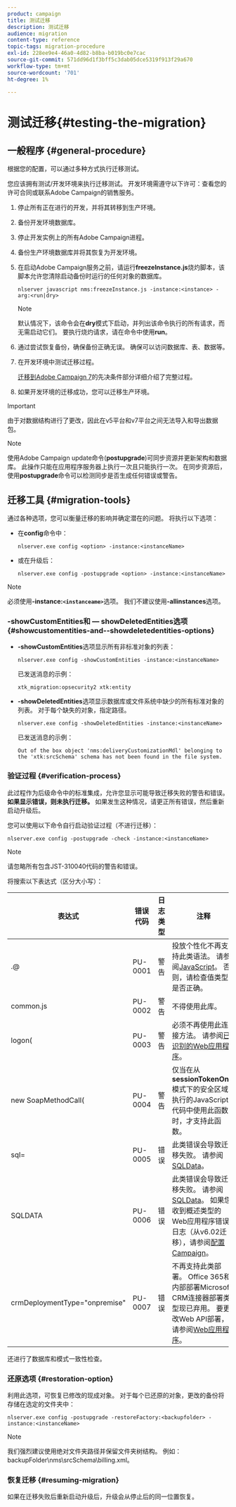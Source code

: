 ```yaml
---
product: campaign
title: 测试迁移
description: 测试迁移
audience: migration
content-type: reference
topic-tags: migration-procedure
exl-id: 228ee9e4-46a0-4d82-b8ba-b019bc0e7cac
source-git-commit: 571dd96d1f3bff5c3dab05dce5319f913f29a670
workflow-type: tm+mt
source-wordcount: '701'
ht-degree: 1%

---
```


# 测试迁移{#testing-the-migration}

## 一般程序 {#general-procedure}

根据您的配置，可以通过多种方式执行迁移测试。

您应该拥有测试/开发环境来执行迁移测试。 开发环境需遵守以下许可：查看您的许可合同或联系Adobe Campaign的销售服务。

1. 停止所有正在进行的开发，并将其转移到生产环境。
1. 备份开发环境数据库。
1. 停止开发实例上的所有Adobe Campaign进程。
1. 备份生产环境数据库并将其恢复为开发环境。
1. 在启动Adobe Campaign服务之前，请运行&#x200B;**freezeInstance.js**&#x200B;烧灼脚本，该脚本允许您清除启动备份时运行的任何对象的数据库。

   ```
   nlserver javascript nms:freezeInstance.js -instance:<instance> -arg:<run|dry>
   ```

   >[!NOTE]
   >
   >默认情况下，该命令会在&#x200B;**dry**&#x200B;模式下启动，并列出该命令执行的所有请求，而无需启动它们。 要执行烧灼请求，请在命令中使用&#x200B;**run**。

1. 通过尝试恢复备份，确保备份正确无误。 确保可以访问数据库、表、数据等。
1. 在开发环境中测试迁移过程。

   [迁移到Adobe Campaign 7](../../migration/using/prerequisites-for-migration-to-adobe-campaign-7.md)的先决条件部分详细介绍了完整过程。

1. 如果开发环境的迁移成功，您可以迁移生产环境。

>[!IMPORTANT]
>
>由于对数据结构进行了更改，因此在v5平台和v7平台之间无法导入和导出数据包。

>[!NOTE]
>
>使用Adobe Campaign update命令(**postupgrade**)可同步资源并更新架构和数据库。 此操作只能在应用程序服务器上执行一次且只能执行一次。 在同步资源后，使用&#x200B;**postupgrade**&#x200B;命令可以检测同步是否生成任何错误或警告。

## 迁移工具 {#migration-tools}

通过各种选项，您可以衡量迁移的影响并确定潜在的问题。 将执行以下选项：

* 在&#x200B;**config**&#x200B;命令中：

   ```
   nlserver.exe config <option> -instance:<instanceName>
   ```

* 或在升级后：

   ```
   nlserver.exe config -postupgrade <option> -instance:<instanceName>
   ```

>[!NOTE]
>
>必须使用&#x200B;**-instance:`<instanceame>`**&#x200B;选项。 我们不建议使用&#x200B;**-allinstances**&#x200B;选项。

### -showCustomEntities和 — showDeletedEntities选项 {#showcustomentities-and--showdeletedentities-options}

* **-showCustomEntities**&#x200B;选项显示所有非标准对象的列表：

   ```
   nlserver.exe config -showCustomEntities -instance:<instanceName>
   ```

   已发送消息的示例：

   ```
   xtk_migration:opsecurity2 xtk:entity
   ```

* **-showDeletedEntities**&#x200B;选项显示数据库或文件系统中缺少的所有标准对象的列表。 对于每个缺失的对象，指定路径。

   ```
   nlserver.exe config -showDeletedEntities -instance:<instanceName>
   ```

   已发送消息的示例：

   ```
   Out of the box object 'nms:deliveryCustomizationMdl' belonging to the 'xtk:srcSchema' schema has not been found in the file system.
   ```

### 验证过程 {#verification-process}

此过程作为后级命令中的标准集成，允许您显示可能导致迁移失败的警告和错误。 **如果显示错误，则未执行迁移。** 如果发生这种情况，请更正所有错误，然后重新启动升级后。

您可以使用以下命令自行启动验证过程（不进行迁移）：

```
nlserver.exe config -postupgrade -check -instance:<instanceName>
```

>[!NOTE]
>
>请忽略所有包含JST-310040代码的警告和错误。

将搜索以下表达式（区分大小写）：

<table> 
 <thead> 
  <tr> 
   <th> 表达式<br /> </th> 
   <th> 错误代码<br /> </th> 
   <th> 日志类型<br /> </th> 
   <th> 注释<br /> </th> 
  </tr> 
 </thead> 
 <tbody> 
  <tr> 
   <td> .@<br /> </td> 
   <td> PU-0001<br /> </td> 
   <td> 警告<br /> </td> 
   <td> 投放个性化不再支持此类语法。 请参阅<a href="../../migration/using/general-configurations.md#javascript" target="_blank">JavaScript</a>。 否则，请检查值类型是否正确。<br /> </td> 
  </tr> 
  <tr> 
   <td> common.js<br /> </td> 
   <td> PU-0002<br /> </td> 
   <td> 警告<br /> </td> 
   <td> 不得使用此库。<br /> </td> 
  </tr> 
  <tr> 
   <td> logon(<br /> </td> 
   <td> PU-0003<br /> </td> 
   <td> 警告<br /> </td> 
   <td> 必须不再使用此连接方法。 请参阅<a href="../../migration/using/general-configurations.md#identified-web-applications" target="_blank">已识别的Web应用程序</a>。<br /> </td> 
  </tr> 
  <tr> 
   <td> new SoapMethodCall(<br /> </td> 
   <td> PU-0004<br /> </td> 
   <td> 警告<br /> </td> 
   <td> 仅当在从<strong>sessionTokenOnly</strong>模式下的安全区域执行的JavaScript代码中使用此函数时，才支持此函数。<br /> </td> 
  </tr> 
  <tr> 
   <td> sql=<br /> </td> 
   <td> PU-0005<br /> </td> 
   <td> 错误<br /> </td> 
   <td> 此类错误会导致迁移失败。 请参阅<a href="../../migration/using/general-configurations.md#sqldata" target="_blank">SQLData</a>。<br /> </td> 
  </tr> 
  <tr> 
   <td> SQLDATA<br /> </td> 
   <td> PU-0006<br /> </td> 
   <td> 错误<br /> </td> 
   <td> 此类错误会导致迁移失败。 请参阅<a href="../../migration/using/general-configurations.md#sqldata" target="_blank">SQLData</a>。 如果您收到概述类型的Web应用程序错误日志（从v6.02迁移），请参阅<a href="../../migration/using/specific-configurations-in-v6-02.md#web-applications" target="_blank">配置Campaign</a>。<br /> </td> 
  </tr>
  <tr> 
   <td> crmDeploymentType="onpremise"<br /> </td> 
   <td> PU-0007<br /> </td> 
   <td> 错误<br /> </td> 
   <td> 不再支持此类部署。 Office 365和内部部署Microsoft CRM连接器部署类型现已弃用</a>。 要更改Web API部署，请参阅<a href="../../platform/using/crm-ms-dynamics.md#configure-acc-for-microsoft" target="_blank">Web应用程序</a>。<br /> </td>
  </tr> 
 </tbody> 
</table>

还进行了数据库和模式一致性检查。

### 还原选项 {#restoration-option}

利用此选项，可恢复已修改的现成对象。 对于每个已还原的对象，更改的备份将存储在选定的文件夹中：

```
nlserver.exe config -postupgrade -restoreFactory:<backupfolder> -instance:<instanceName>
```

>[!NOTE]
>
>我们强烈建议使用绝对文件夹路径并保留文件夹树结构。 例如：backupFolder\nms\srcSchema\billing.xml。

### 恢复迁移 {#resuming-migration}

如果在迁移失败后重新启动升级后，升级会从停止后的同一位置恢复。
